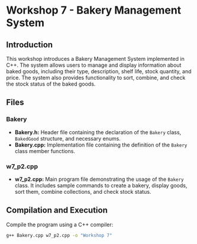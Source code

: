 # Workshop 7 - Bakery Management System


## Introduction

This workshop introduces a Bakery Management System implemented in C++. The system allows users to manage and display information about baked goods, including their type, description, shelf life, stock quantity, and price. The system also provides functionality to sort, combine, and check the stock status of the baked goods.

## Files

### Bakery

- **Bakery.h:** Header file containing the declaration of the `Bakery` class, `BakedGood` structure, and necessary enums.
- **Bakery.cpp:** Implementation file containing the definition of the `Bakery` class member functions.

### w7_p2.cpp

- **w7_p2.cpp:** Main program file demonstrating the usage of the `Bakery` class. It includes sample commands to create a bakery, display goods, sort them, combine collections, and check stock status.

## Compilation and Execution

Compile the program using a C++ compiler:

```bash
g++ Bakery.cpp w7_p2.cpp -o "Workshop 7"
